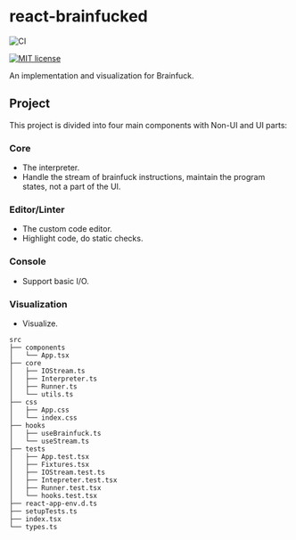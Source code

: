 # react-brainfucked

![CI](https://github.com/PIG208/react-brainfucked/actions/workflows/ci.yml/badge.svg)

[![MIT license](https://img.shields.io/badge/License-MIT-blue.svg)](https://lbesson.mit-license.org/)

An implementation and visualization for Brainfuck.

## Project

This project is divided into four main components with Non-UI and UI parts:

### Core
- The interpreter.
- Handle the stream of brainfuck instructions, maintain the program states, not a part of the UI.

### Editor/Linter
- The custom code editor.
- Highlight code, do static checks.

### Console
- Support basic I/O.

### Visualization
- Visualize.

```
src
├── components
│   └── App.tsx
├── core
│   ├── IOStream.ts
│   ├── Interpreter.ts
│   ├── Runner.ts
│   └── utils.ts
├── css
│   ├── App.css
│   └── index.css
├── hooks
│   ├── useBrainfuck.ts
│   └── useStream.ts
├── tests
│   ├── App.test.tsx
│   ├── Fixtures.tsx
│   ├── IOStream.test.ts
│   ├── Intepreter.test.tsx
│   ├── Runner.test.tsx
│   └── hooks.test.tsx
├── react-app-env.d.ts
├── setupTests.ts
├── index.tsx
└── types.ts
```
